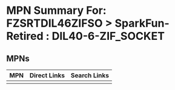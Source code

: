 



# MPN Summary For: FZSRTDIL46ZIFSO > SparkFun-Retired : DIL40-6-ZIF_SOCKET

## MPNs
  

|MPN|Direct Links|Search Links|
| :--- | :--- | :--- |
||||
